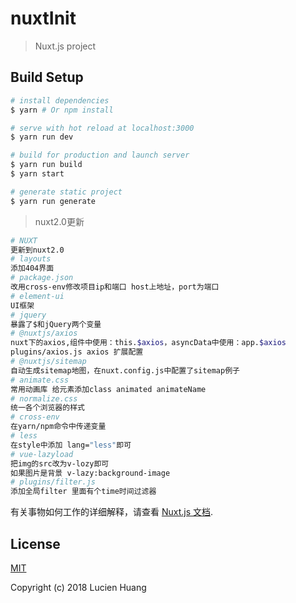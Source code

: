 # nuxtInit

> Nuxt.js project

## Build Setup

``` bash
# install dependencies
$ yarn # Or npm install

# serve with hot reload at localhost:3000
$ yarn run dev

# build for production and launch server
$ yarn run build
$ yarn start

# generate static project
$ yarn run generate
```

> nuxt2.0更新
``` bash
# NUXT
更新到nuxt2.0
# layouts
添加404界面
# package.json
改用cross-env修改项目ip和端口 host上地址，port为端口
# element-ui 
UI框架
# jquery
暴露了$和jQuery两个变量
# @nuxtjs/axios
nuxt下的axios,组件中使用：this.$axios，asyncData中使用：app.$axios
plugins/axios.js axios 扩展配置
# @nuxtjs/sitemap 
自动生成sitemap地图，在nuxt.config.js中配置了sitemap例子
# animate.css 
常用动画库 给元素添加class animated animateName
# normalize.css
统一各个浏览器的样式
# cross-env
在yarn/npm命令中传递变量
# less
在style中添加 lang="less"即可
# vue-lazyload
把img的src改为v-lozy即可
如果图片是背景 v-lazy:background-image
# plugins/filter.js
添加全局filter 里面有个time时间过滤器
```

有关事物如何工作的详细解释，请查看 [Nuxt.js 文档](https://github.com/nuxt/nuxt.js).

## License

[MIT](http://opensource.org/licenses/MIT)

Copyright (c) 2018 Lucien Huang